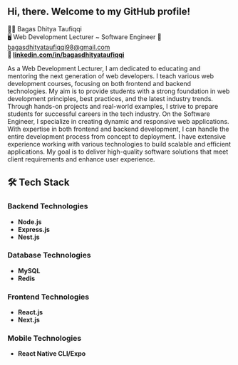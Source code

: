 ## Hi, there. Welcome to my GitHub profile!

👨‍💻 Bagas Dhitya Taufiqqi<br>
🖥️ Web Development Lecturer ~ Software Engineer
📩 [bagasdhityataufiqqi98@gmail.com](mailto:bagasdhityataufiqqi98@gmail.com)**<br>
💼 [linkedin.com/in/bagasdhityataufiqqi](https://www.linkedin.com/in/bagasdhityataufiqqi/)**<br>

As a Web Development Lecturer, I am dedicated to educating and mentoring the next generation of web developers. I teach various web development courses, focusing on both frontend and backend technologies. My aim is to provide students with a strong foundation in web development principles, best practices, and the latest industry trends. Through hands-on projects and real-world examples, I strive to prepare students for successful careers in the tech industry. On the Software Engineer, I specialize in creating dynamic and responsive web applications. With expertise in both frontend and backend development, I can handle the entire development process from concept to deployment. I have extensive experience working with various technologies to build scalable and efficient applications. My goal is to deliver high-quality software solutions that meet client requirements and enhance user experience.

## 🛠️ Tech Stack
### Backend Technologies
- **Node.js**  
- **Express.js**  
- **Nest.js**  

### Database Technologies
- **MySQL**  
- **Redis**  

### Frontend Technologies
- **React.js**  
- **Next.js**  

### Mobile Technologies
- **React Native CLI/Expo**  
